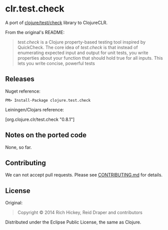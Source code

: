 # clr.test.check

A port of [clojure/test/check](https://github.com/clojure/test.check) library to ClojureCLR.

From the original's README:

> _test.check_ is a Clojure property-based testing tool inspired by QuickCheck. The core idea of _test.check_ is that instead of enumerating expected input and output for unit tests, you write properties about your function that should hold true for all inputs. This lets you write concise, powerful tests

## Releases

Nuget reference:

    PM> Install-Package clojure.test.check

Leiningen/Clojars reference:

   [org.clojure.clr/test.check "0.8.1"]

   
## Notes on the ported code

None, so far.

## Contributing

We can not accept pull requests. Please see [CONTRIBUTING.md](CONTRIBUTING.md)
for details.

   
## License

Original:

> Copyright © 2014 Rich Hickey, Reid Draper and contributors

Distributed under the Eclipse Public License, the same as Clojure.